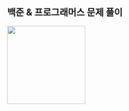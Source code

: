 ## 백준 & 프로그래머스 문제 풀이

<img height="180em" src="https://mazassumnida.wtf/api/v2/generate_badge?boj=kipper12335"/>
